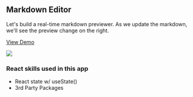 ## Markdown Editor

Let's build a real-time markdown previewer. As we update the markdown, we'll see the preview change on the right.

[View Demo](https://svensktutby-markdown-editor.netlify.app/)

[![](https://scotch-res.cloudinary.com/video/upload/vs_50,dl_200,e_loop/v1592352061/02_-_markdown_editor_sqfqzz.gif)](https://learn.chrisoncode.io/courses/10-react-apps-series-a/348621-02-markdown-editor/992079-00-markdown-editor-preview)

### React skills used in this app

- React state w/ useState()
- 3rd Party Packages
